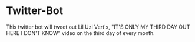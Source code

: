 # Twitter-Bot
This twitter bot will tweet out Lil Uzi Vert's, "IT'S ONLY MY THIRD DAY OUT HERE I DON'T KNOW" video on the third day of every month.
